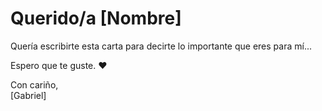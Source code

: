 <!DOCTYPE html>
<html lang="es">
<head>
    <meta charset="UTF-8">
    <meta name="viewport" content="width=device-width, initial-scale=1.0">
    <title>Carta para Ti</title>
    <link rel="stylesheet" href="style.css">
</head>
<body>
    <div class="carta">
        <h1>Querido/a [Nombre]</h1>
        <p>Quería escribirte esta carta para decirte lo importante que eres para mí...</p>
        <p>Espero que te guste. ❤️</p>
        <p>Con cariño,<br> [Gabriel]</p>
    </div>
</body>
</html>
